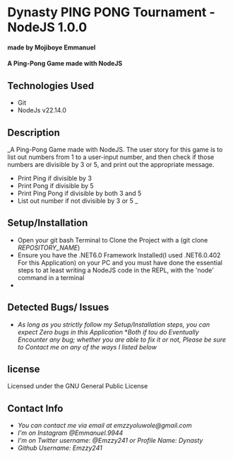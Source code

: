 # Dynasty PING PONG Tournament - NodeJS  1.0.0
#### made by Mojiboye Emmanuel

#### A  Ping-Pong Game made with NodeJS

## Technologies Used
* Git
* NodeJs v22.14.0

## Description
_A  Ping-Pong Game made with NodeJS. The user story for this game is to list out numbers from 1 to a user-input number, and then check if those numbers are divisible by 3 or 5, and print out the appropriate message.
* Print Ping if divisible by 3
* Print Pong if divisible by 5
* Print Ping Pong if divisible by both 3 and 5
* List out number if not divisible by 3 or 5
_

## Setup/Installation
* Open your git bash Terminal to Clone the Project with a (git clone _REPOSITORY_NAME_)
* Ensure you have the .NET6.0 Framework Installed(I used .NET6.0.402 For this Application) on your PC and you must have done the essential steps to at least writing a NodeJS code in the REPL, with the 'node' command in a terminal
* 
## Detected Bugs/ Issues
* _As long as you strictly follow my Setup/Installation steps, you can expect Zero bugs in this Application_
*_Both if tou do Eventually Encounter any bug; whether you are able to fix it or not, Please be sure to Contact me on any of the ways I listed below_

## license 
Licensed under the GNU General Public License

## Contact Info
* _You can contact me via email at emzzyoluwole@gmail.com_
* _I'm on Instagram @Emmanuel.9944_
* _I'm on Twitter username: @Emzzy241 or Profile Name: Dynasty_
* _Github Username: Emzzy241_